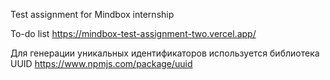 Test assignment for Mindbox internship

To-do list
https://mindbox-test-assignment-two.vercel.app/

Для генерации уникальных идентификаторов используется библиотека UUID
https://www.npmjs.com/package/uuid
